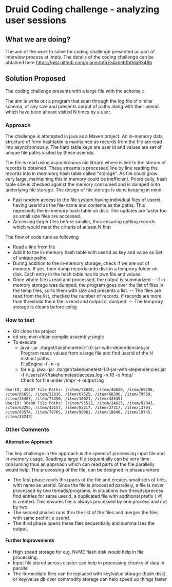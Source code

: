 # Druid Coding challenge - analyzing user sessions

## What we are doing?
The aim of the work to solve for coding challenge presented as part of interview process at Imply. The details of the coding challenge can be obtained here
https://gist.github.com/gianm/bfa7e4abebfb0da6346b

## Solution Proposed
The coding challenge presents with a large file with the schema
<timestamp>:<Path>:<userID>
 
The aim is write out a program that scan through the log file of similar schema, of any size and presents output of paths along with their userid which have been  alteast visited N times by a user.

### Approach
The challenge is attempted in java as a Maven project. An in-memory data structure of form hashtable is maintained as records from the file are read into asynchronously. The hard table keys are user id and values are set of unique file paths visited by these user ids. 

The file is read using asynchronous nio library where is link to the stream of records is obtained. These streams is processed line by line reading the records into in memmory hash table called "storage". As file could grow very large, maintaining this in memory could be inefficient. Priordically, hash table size is checked against the memory consumed and is dumped onto underlying file storage. The design of file storage is done keeping in mind

- Fast random access to the file system having individual files of userid, having userid as the file-name and contents as the paths. This represents the in-memory hash table on disk. The updates are faster too as small size files are accessed.
- Accessing larger files before smaller, thus ensuring getting records which would meet the criteria of atleast N first

The flow of code runs as following
- Read a line from file
- Add it to the in-memory hash table with userid as key and value as Set of unique paths
- During addition to the in-memory storage, check if we are out of memory. If yes, then dump records onto disk in a temprory folder on disk. Each entry in the hash table has its own file and values.
- Once whole file is read and processed, the output is summarized
-- if in memory storage was dumped, the program goes over the list of files in the temp files, sorts them with size and presents a list. 
-- The files are read from the list, checked the number of records, if records are more than threshold them file is read and output is dumped.
-- The temprory storage is cleans before exitig

### How to test
* Git clone the project
* cd src; mvn clean compile assembly:single
* To execute
  * java -jar ./target/takehometest-1.0-jar-with-dependencies.jar \
    Program reads values from a large file and find userid of the  N distinct paths. \
    FileEngine -f <filePath> -n <minimum no of rows> -o <out directory>
  * for e.g. java -jar ./target/takehometest-1.0-jar-with-dependencies.jar -f /Users/VK/takehometest/access.log -n 10 -o /tmp/ \
    Check for file under /tmp/ -> output.log
 ```
 UserID: 36407 File Paths: [/item/72820, /item/46820, /item/69298, /item/85655, /item/22836, /item/67525, /item/68306, /item/79568, /item/25487, /item/73350, /item/10021, /item/42545]
UserID: 36408 File Paths: [/item/95512, /item/24623, /item/92043, /item/63295, /item/42157, /item/82217, /item/37317, /item/13704, /item/83574, /item/78765, /item/90961, /item/18840, /item/19745, /item/33248]
 ```
### Other Comments
#### Alternative Approach
 The key challenge in the approach is the speed of processing input file and in-memory usage. Reading a large file sequentially can be very time consuming thus an approach which can read parts of the file parallelly would help. The processing of the file, can be designed in phases where
 * The first phase reads thru parts of the file and creates small sets of files, with name as userid. Since the file is processed parallely, a file is never processed by two threads/programs. In situations two threads/precess find entries for same userid, a duplicated file with additional prefix (_#) is created. This ensures file is always processed by one process and not by two.
 * The second phases runs thru the list of the files and merges the files with same prefix i.e userid.
 * The third phase opens these files sequentially and summarizes the output.
#### Further Improvements
 * High speed storage for e.g. NvME flash disk would help in file processing.
 * Input file stored across cluster can help in processing chunks of data in parallel
 * The itermediate files can be replaced with key/value storage (flash disk) or key/value db over commodity storage can help speed up things faster
